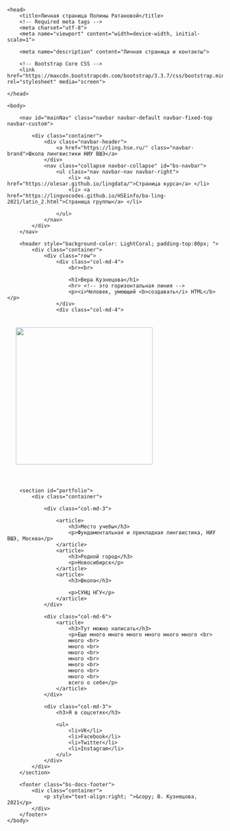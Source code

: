 <!doctype html>

<!-- так в HTML обозначаются комментарии. Выше вы видите объявление типа документа (DOCTYPE), так браузер понимает, что код ниже нужно интерпретировать как html -->

<html>

<!-- зона заголовка html, тег <title> - строка, которую браузер отображает на вкладках над страницами, <meta> и <link> сообщают технические сведения для браузера, например, что файл имеет кодировку Юникод (utf-8) -->

	<head>
		<title>Личная страница Полины Ратановой</title>
	 	<!-- Required meta tags -->
	 	<meta charset="utf-8">
	 	<meta name="viewport" content="width=device-width, initial-scale=1">

		<meta name="description" content="Личная страница и контакты">

		<!-- Bootstrap Core CSS -->
		<link href="https://maxcdn.bootstrapcdn.com/bootstrap/3.3.7/css/bootstrap.min.css" rel="stylesheet" media="screen">
<!-- Эта страница сделана с помощью bootstrap - популярной библиотеки для создания и настройки сайтов. Ниже вы увидите, что многие теги содержат атрибуты class - bootstrap содержит шаблоны, как такие элементы красиво оформить -->

	</head>
	
<!-- body - главная, содержательная часть страницы. Контент на этой странице делится на меню (nav), "шапку" (header), "подвал" (footer) и все остальное (мы заключили остаток в тег section) -->	
	<body>

<!-- меню (navigation bar) -->

		<nav id="mainNav" class="navbar navbar-default navbar-fixed-top navbar-custom">

<!-- div - это контейнеры - коробочки с текстом и/или графикой, которые можно вкладывать друг в друга. Пристально смотреть на теги в этой части кода не нужно -->
			<div class="container"> 
				<div class="navbar-header"> 
					<a href="https://ling.hse.ru/" class="navbar-brand">Школа лингвистики НИУ ВШЭ</a> 
				</div> 
				<nav class="collapse navbar-collapse" id="bs-navbar"> 
					<ul class="nav navbar-nav navbar-right"> 
						<li> <a href="https://olesar.github.io/lingdata/">Страница курса</a> </li> 
						<li> <a href="https://lingvocodes.github.io/HSEinfo/ba-ling-2021/latin_2.html">Страница группы</a> </li> 
<!-- поправьте номер группы в URL, если нужно (от 1 до 4) -->
					</ul>
				</nav> 
			</div>
		</nav>

<!-- начинается шапка. у тега header есть атрибут style, который задает цвет фона и отступы. поменяйте значения атрибутов и посмотрите, как изменится страница -->

		<header style="background-color: LightCoral; padding-top:80px; "> 
			<div class="container"> 
				<div class="row">
					<div class="col-md-4">
						<br><br>
<!-- здесь и дальше нужно поменять весь содержательный текст, чтобы получилась ваша личная страница -->
						<h1>Вера Кузнецова</h1>
						<hr> <!-- это горизонтальная линия -->
						<p><i>Человек, умеющий <b>создавать</i> HTML</b></p> 
					</div>
					<div class="col-md-4">
<!-- img - тег для вставки изображений. Мы использовали атрибут style, чтобы задать размер изображения и ширину рамки-->
<!-- Измените URL на URL вашей фотографии, а также настройте размер изображения -->
<img src="https://upload.wikimedia.org/wikipedia/commons/thumb/c/ce/Petrus_Christus_-_Portrait_of_a_Young_Woman_-_Google_Art_Project.jpg/368px-Petrus_Christus_-_Portrait_of_a_Young_Woman_-_Google_Art_Project.jpg" style="height:320px; margin:20px 20px 40px 20px; " >
					</div>
				</div>
			</div>
		</header>

<!-- часть страницы, которая под шапкой -->
		<section id="portfolio">
			<div class="container">

<!-- атрибут col-md-... говорит, что контент будет разделен на несколько столбцов, их ширина соотносится как 3 - 6 - 3 (Bootstrap использует воображаемую сетку из 12 равных по ширине колонок) -->
				<div class="col-md-3">

<!-- <article> не влияет на оформление, но помогает структурировать контент на осмысленые разделы -->
					<article>
						<h3>Место учебы</h3>
						<p>Фундаментальная и прикладная лингвистика, НИУ ВШЭ, Москва</p>
					</article>
					<article>
						<h3>Родной город</h3>
						<p>Новосибирск</p>
					</article>
					<article>
						<h3>Школа</h3>
<!-- когда будете менять текст, не используйте бюрократических слов типа ГБОУ СОШ, ну пожаалуйста -->
						<p>СУНЦ НГУ</p>
					</article>
				</div>

				<div class="col-md-6">
					<article>
						<h3>Тут можно написать</h3>
						<p>Еще много много много много много много <br>
						много <br>
						много <br>
						много <br>
						много <br>
						много <br>
						много <br>
						много <br>
						всего о себе</p>
					</article>
				</div>

				<div class="col-md-3">
					<h3>Я в соцсетях</h3>
<!-- тег <ul> - unordered list. Еще бывает тег <ol> -->
					<ul>
						<li>VK</li>
						<li>Facebook</li>
						<li>Twitter</li>
						<li>Instagram</li>
					</ul>
				</div>
			</div>
		</section>

<!-- это подвал. В этой части страницы обычно ставят копирайт (с помощью символа &copy;) и пишут об истории создания страницы. Поставьте свой копирайт -->
		<footer class="bs-docs-footer"> 
			<div class="container"> 
				<p style="text-align:right; ">&copy; В. Кузнецова, 2021</p> 
			</div>
		</footer>
	</body>
</html>
